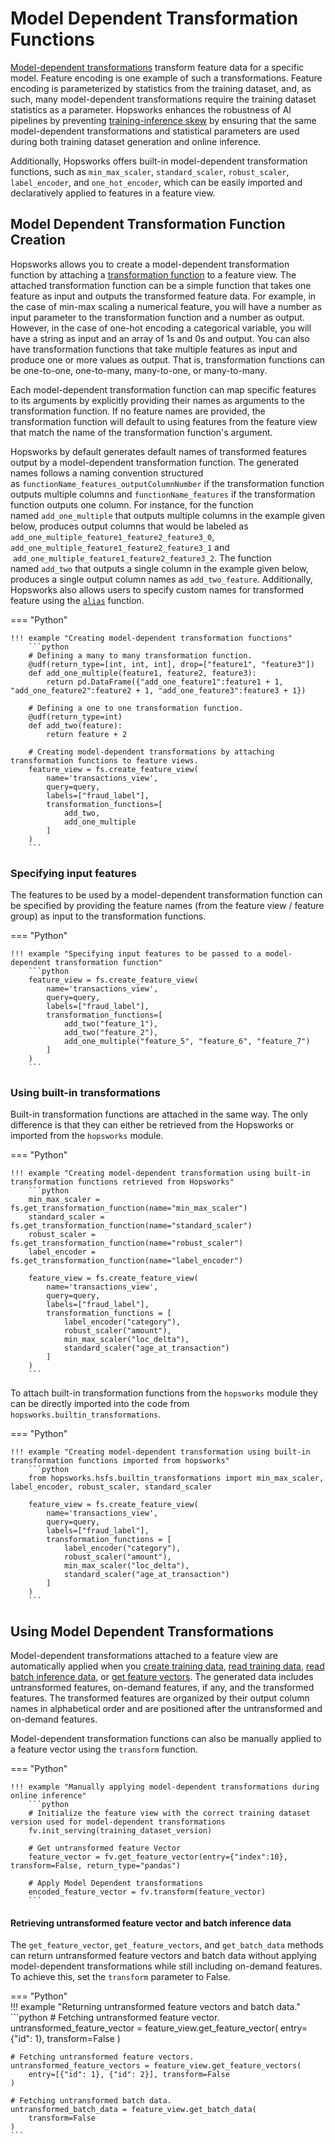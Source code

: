 # Model Dependent Transformation Functions


[Model-dependent transformations](https://www.hopsworks.ai/dictionary/model-dependent-transformations) transform feature data for a specific model. Feature encoding is one example of such a transformations. Feature encoding is parameterized by statistics from the training dataset, and, as such, many model-dependent transformations require the training dataset statistics as a parameter. Hopsworks enhances the robustness of AI pipelines by preventing [training-inference skew](https://www.hopsworks.ai/dictionary/training-inference-skew) by ensuring that the same model-dependent transformations and statistical parameters are used during both training dataset generation and online inference.

Additionally, Hopsworks offers built-in model-dependent transformation functions, such as `min_max_scaler`, `standard_scaler`, `robust_scaler`, `label_encoder`, and `one_hot_encoder`, which can be easily imported and declaratively applied to features in a feature view.

## Model Dependent Transformation Function Creation

Hopsworks allows you to create a model-dependent transformation function by attaching a [transformation function](../transformation_functions.md) to a feature view. The attached transformation function can be a simple function that takes one feature as input and outputs the transformed feature data. For example, in the case of min-max scaling a numerical feature, you will have a number as input parameter to the transformation function and a number as output. However, in the case of one-hot encoding a categorical variable, you will have a string as input and an array of 1s and 0s and output. You can also have transformation functions that take multiple features as input and produce one or more values as output. That is, transformation functions can be one-to-one, one-to-many, many-to-one, or many-to-many.

Each model-dependent transformation function can map specific features to its arguments by explicitly providing their names as arguments to the transformation function. If no feature names are provided, the transformation function will default to using features from the feature view that match the name of the transformation function's argument.

Hopsworks by default generates default names of transformed features output by a model-dependent transformation function. The generated names follows a naming convention structured as `functionName_features_outputColumnNumber` if the transformation function outputs multiple columns and `functionName_features` if the transformation function outputs one column. For instance, for the function named `add_one_multiple` that outputs multiple columns in the example given below, produces output columns that would be labeled as  `add_one_multiple_feature1_feature2_feature3_0`,  `add_one_multiple_feature1_feature2_feature3_1`  and   `add_one_multiple_feature1_feature2_feature3_2`. The function named `add_two` that outputs a single column in the example given below, produces a single output column names as `add_two_feature`. Additionally, Hopsworks also allows users to specify custom names for transformed feature using the [`alias`](../transformation_functions.md#specifying-output-features–names-for-transformation-functions) function.


=== "Python"

    !!! example "Creating model-dependent transformation functions"
        ```python
        # Defining a many to many transformation function.
        @udf(return_type=[int, int, int], drop=["feature1", "feature3"])
        def add_one_multiple(feature1, feature2, feature3):
            return pd.DataFrame({"add_one_feature1":feature1 + 1, "add_one_feature2":feature2 + 1, "add_one_feature3":feature3 + 1})
        
        # Defining a one to one transformation function.
        @udf(return_type=int)
        def add_two(feature):
            return feature + 2

        # Creating model-dependent transformations by attaching transformation functions to feature views.
        feature_view = fs.create_feature_view(
            name='transactions_view',
            query=query,
            labels=["fraud_label"],
            transformation_functions=[
                add_two,
                add_one_multiple
            ]
        )
        ```

### Specifying input features

The features to be used by a model-dependent transformation function can be specified by providing the feature names (from the feature view / feature group) as input to the transformation functions. 


=== "Python"

    !!! example "Specifying input features to be passed to a model-dependent transformation function"
        ```python
        feature_view = fs.create_feature_view(
            name='transactions_view',
            query=query,
            labels=["fraud_label"],
            transformation_functions=[
                add_two("feature_1"),
                add_two("feature_2"),
                add_one_multiple("feature_5", "feature_6", "feature_7")
            ]
        )
        ```

### Using built-in transformations

Built-in transformation functions are attached in the same way. The only difference is that they can either be retrieved from the Hopsworks or imported from the `hopsworks` module.

=== "Python"

    !!! example "Creating model-dependent transformation using built-in transformation functions retrieved from Hopsworks"
        ```python
        min_max_scaler = fs.get_transformation_function(name="min_max_scaler")
        standard_scaler = fs.get_transformation_function(name="standard_scaler")
        robust_scaler = fs.get_transformation_function(name="robust_scaler")
        label_encoder = fs.get_transformation_function(name="label_encoder")
        
        feature_view = fs.create_feature_view(
            name='transactions_view',
            query=query,
            labels=["fraud_label"],
            transformation_functions = [
                label_encoder("category"),
                robust_scaler("amount"),
                min_max_scaler("loc_delta"),
                standard_scaler("age_at_transaction")
            ]
        )
        ```

To attach built-in transformation functions from the `hopsworks` module they can be directly imported into the code from `hopsworks.builtin_transformations`.

=== "Python"

    !!! example "Creating model-dependent transformation using built-in transformation functions imported from hopsworks"
        ```python
        from hopsworks.hsfs.builtin_transformations import min_max_scaler, label_encoder, robust_scaler, standard_scaler
        
        feature_view = fs.create_feature_view(
            name='transactions_view',
            query=query,
            labels=["fraud_label"],
            transformation_functions = [
                label_encoder("category"),
                robust_scaler("amount"),
                min_max_scaler("loc_delta"),
                standard_scaler("age_at_transaction")
            ]
        )
        ```


## Using Model Dependent Transformations

Model-dependent transformations attached to a feature view are automatically applied when you [create training data](./training-data.md#creation), [read training data](./training-data.md#read-training-data), [read batch inference data](./batch-data.md#creation-with-transformation), or [get feature vectors](./feature-vectors.md#retrieval-with-transformation). The generated data includes untransformed features, on-demand features, if any, and the transformed features. The transformed features are organized by their output column names in alphabetical order and are positioned after the untransformed and on-demand features. 

Model-dependent transformation functions can also be manually applied to a feature vector using the `transform` function. 

=== "Python"

    !!! example "Manually applying model-dependent transformations during online inference"
        ```python
        # Initialize the feature view with the correct training dataset version used for model-dependent transformations
        fv.init_serving(training_dataset_version)

        # Get untransformed feature Vector
        feature_vector = fv.get_feature_vector(entry={"index":10}, transform=False, return_type="pandas")

        # Apply Model Dependent transformations
        encoded_feature_vector = fv.transform(feature_vector)
        ```

#### Retrieving untransformed feature vector and batch inference data

The `get_feature_vector`, `get_feature_vectors`, and `get_batch_data` methods can return untransformed feature vectors and batch data without applying model-dependent transformations while still including on-demand features. To achieve this, set the `transform` parameter to False.

=== "Python"    
!!! example "Returning untransformed feature vectors and batch data."
    ```python
    # Fetching untransformed feature vector.
    untransformed_feature_vector = feature_view.get_feature_vector(
        entry={"id": 1}, transform=False
    )

    # Fetching untransformed feature vectors.
    untransformed_feature_vectors = feature_view.get_feature_vectors(
        entry=[{"id": 1}, {"id": 2}], transform=False
    )

    # Fetching untransformed batch data.
    untransformed_batch_data = feature_view.get_batch_data(
        transform=False
    )
    ```

